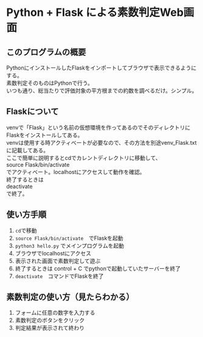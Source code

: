 # Python + Flask による素数判定Web画面
## このプログラムの概要
PythonにインストールしたFlaskをインポートしてブラウザで表示できるようにする。  
素数判定そのものはPythonで行う。  
いつも通り、総当たりで評価対象の平方根までの約数を調べるだけ。シンプル。
## Flaskについて
venvで「Flask」という名前の仮想環境を作ってあるのでそのディレクトリにFlaskをインストールしてある。  
venvは使用する時アクティベートが必要なので、その方法を別途venv_Flask.txtに記載してある。  
ここで簡単に説明するとcdでカレントディレクトリに移動して、  
source Flask/bin/activate  
でアクティベート。localhostにアクセスして動作を確認。  
終了するときは  
deactivate  
で終了。  
## 使い方手順
1. ```cd```で移動
1. ```source Flask/bin/activate```　でFlaskを起動
1. ```python3 hello.py``` でメインプログラムを起動
1. ブラウザでlocalhostにアクセス
1. 表示された画面で素数判定して遊ぶ
1. 終了するときは control + C でpythonで起動していたサーバーを終了
1. ```deactivate```　コマンドでFlaskを終了
## 素数判定の使い方（見たらわかる）
1. フォームに任意の数字を入力する
1. 素数判定のボタンをクリック
1. 判定結果が表示されて終わり